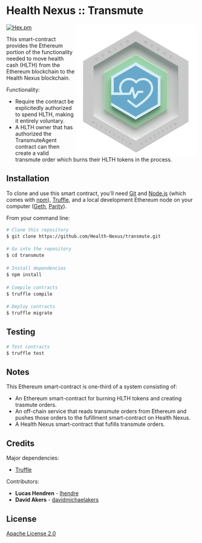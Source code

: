 
# Health Nexus :: Transmute
[![Hex.pm](https://img.shields.io/hexpm/l/plug.svg?style=flat-square)](https://github.com/Health-Nexus/transmute/blob/master/LICENSE)
<img align="right" src="./assets/HN_token_transparent.png?raw=true" height="348">

This smart-contract provides the Ethereum portion of the functionality needed to move health cash (HLTH) from the Ethereum blockchain to the Health Nexus blockchain. 

Functionality:

* Require the contract be explicitedly authorized to spend HLTH, making it entirely voluntary.
* A HLTH owner that has authorized the TransmuteAgent contract can then create a valid transmute order which burns their HLTH tokens in the process.

## Installation

To clone and use this smart contract, you'll need [Git](https://git-scm.com) and [Node.js](https://nodejs.org/en/download/) (which comes with [npm](http://npmjs.com)), [Truffle](http://truffleframework.com/), and a local development Ethereum node on your computer ([Geth](https://github.com/ethereum/go-ethereum), [Parity](https://github.com/paritytech/parity)). 

From your command line:

```bash
# Clone this repository
$ git clone https://github.com/Health-Nexus/transmute.git

# Go into the repository
$ cd transmute

# Install dependencies
$ npm install

# Compile contracts
$ truffle compile

# Deploy contracts
$ truffle migrate
```

## Testing

```bash
# Test contracts
$ truffle test
```

## Notes

This Ethereum smart-contract is one-third of a system consisting of:

* An Ethereum smart-contract for burning HLTH tokens and creating trasmute orders. 
* An off-chain service that reads transmute orders from Ethereum and pushes those orders to the fufillment smart-contract on Health Nexus.
* A Health Nexus smart-contract that fufills transmute orders. 

## Credits

Major dependencies:

* [Truffle](https://github.com/trufflesuite/truffle)

Contributors: 

* **Lucas Hendren** - [lhendre](https://github.com/lhendre)
* **David Akers** - [davidmichaelakers](https://github.com/davidmichaelakers)

## License

[Apache License 2.0](https://github.com/Health-Nexus/drs/blob/master/LICENSE)